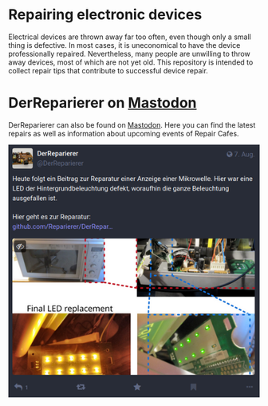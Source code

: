 # Repairing electronic devices

Electrical devices are thrown away far too often, even though only a small thing is defective. In most cases, it is uneconomical to have the device professionally repaired. Nevertheless, many people are unwilling to throw away devices, most of which are not yet old. This repository is intended to collect repair tips that contribute to successful device repair.

# DerReparierer on [Mastodon](https://social.tchncs.de/@derreparierer)

DerReparierer can also be found on [Mastodon](https://social.tchncs.de/@derreparierer). Here you can find the latest repairs as well as information about upcoming events of Repair Cafes.

![mastodon](figures/mastodon.png)